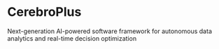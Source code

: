 # CerebroPlus
Next-generation AI-powered software framework for autonomous data analytics and real-time decision optimization
